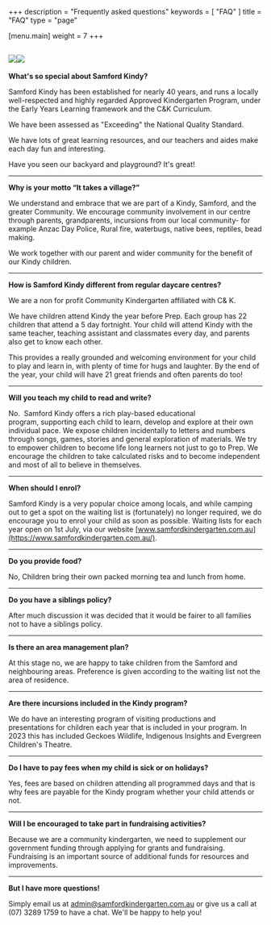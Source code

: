 +++
description = "Frequently asked questions"
keywords = [ "FAQ" ]
title = "FAQ"
type = "page"

[menu.main]
weight = 7
+++

## ![](/uploads/IMG_4786-200x300.jpg)![](/uploads/IMG_0488-300x225.jpg)

**What's so special about Samford Kindy?**

Samford Kindy has been established for nearly 40 years, and runs a locally well-respected and highly regarded Approved Kindergarten Program, under the Early Years Learning framework and the C\&K Curriculum.

We have been assessed as "Exceeding" the National Quality Standard.

We have lots of great learning resources, and our teachers and aides make each day fun and interesting.

Have you seen our backyard and playground?  It's great!

***

**Why is your motto “It takes a village?”**

We understand and embrace that we are part of a Kindy, Samford, and the greater Community. We encourage community involvement in our centre through parents, grandparents, incursions from our local community- for example Anzac Day Police, Rural fire, waterbugs, native bees, reptiles, bead making.

We work together with our parent and wider community for the benefit of our Kindy children.

***

**How is Samford Kindy different from regular daycare centres?**

We are a non for profit Community Kindergarten affiliated with C& K.

We have children attend Kindy the year before Prep. Each group has 22 children that attend a 5 day fortnight. Your child will attend Kindy with the same teacher, teaching assistant and classmates every day, and parents also get to know each other.

This provides a really grounded and welcoming environment for your child to play and learn in, with plenty of time for hugs and laughter. By the end of the year, your child will have 21 great friends and often parents do too!

***

**Will you teach my child to read and write?**

No.  Samford Kindy offers a rich play-based educational program, supporting each child to learn, develop and ​explore at their own individual pace.  We expose children incidentally to letters and numbers through songs, games, stories and general exploration of materials.  We try to empower children to become life long learners not just to go to Prep.  We encourage the children to take calculated risks and to become independent and most of all to believe in themselves.

***

**When should I enrol?**

Samford Kindy is a very popular choice among locals, and while camping out to get a spot on the waiting list is (fortunately) no longer required, we do encourage you to enrol your child as soon as possible. ​ Waiting lists for each year open on 1st July, via our website [www.samfordkindergarten.com.au](https://www.samfordkindergarten.com.au/).

***

**Do you provide food?**

No, Children bring their own packed morning tea and lunch from home​.

***

**Do you have a siblings policy?**

After much discussion it was decided that it would be fairer to all families not to have a siblings policy.

***

**Is there an area management plan?**

At this stage no, we are happy to take children from the Samford and neighbouring areas. Preference is given according to the waiting list not the area of residence.

***

**Are there incursions included in the Kindy program?**

We do have an interesting program of visiting productions and presentations for children each year that is included in your program. In 2023 this has included Geckoes Wildlife, Indigenous Insights and Evergreen Children's Theatre.

***

**Do I have to pay fees when my child is sick or on holidays?**

Yes, fees are based on children attending all programmed days and that is why fees are payable for the Kindy program whether your child attends or not.

***

**Will I be encouraged to take part in fundraising activities?**

Because we are a community kindergarten, we need to supplement our government funding through applying for grants and fundraising. Fundraising is an important source of additional funds for resources and improvements.

***

**But I have more questions!**

Simply email us at [admin@samfordkindergarten.com.au](mailto:admin@samfordkindergarten.com.au) or give us a call at (07) 3289 1759 to have a chat.  We'll be happy to help you!
